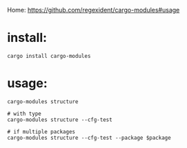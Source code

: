 Home: https://github.com/regexident/cargo-modules#usage

# install:
```
cargo install cargo-modules
```

# usage:
```
cargo-modules structure

# with type
cargo-modules structure --cfg-test

# if multiple packages
cargo-modules structure --cfg-test --package $package
```
